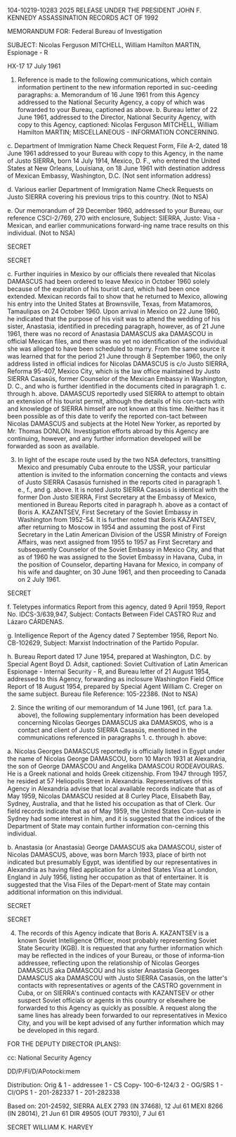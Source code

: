 104-10219-10283	2025 RELEASE UNDER THE PRESIDENT JOHN F. KENNEDY ASSASSINATION RECORDS ACT OF 1992

MEMORANDUM FOR: Federal Bureau of Investigation

SUBJECT:	Nicolas Ferguson MITCHELL,
		William Hamilton MARTIN,
		Espionage - R

HX-17
17 July 1961

1. Reference is made to the following communications, which contain information pertinent to the new information reported in suc-ceeding paragraphs:
a. Memorandum of 16 June 1961 from this Agency addressed to the National Security Agency, a copy of which was forwarded to your Bureau, captioned as above.
b. Bureau letter of 22 June 1961, addressed to the Director, National Security Agency, with copy to this Agency, captioned: Nicolas Ferguson MITCHELL, William Hamilton MARTIN; MISCELLANEOUS - INFORMATION CONCERNING.

c. Department of Immigration Name Check Request Form, File A-2, dated 18 June 1961 addressed to your Bureau with copy to this Agency, in the name of Justo SIERRA, born 14 July 1914, Mexico, D. F., who entered the United States at New Orleans, Louisiana, on 18 June 1961 with destination address of Mexican Embassy, Washington, D.C. (Not sent information address)

d. Various earlier Department of Immigration Name Check Requests on Justo SIERRA covering his previous trips to this country. (Not to NSA)

e. Our memorandum of 29 December 1960, addressed to your Bureau, our reference CSCI-2/769, 270 with enclosure, Subject: SIERRA, Justo: Visa - Mexican, and earlier communications forward-ing name trace results on this individual. (Not to NSA)

SECRET

SECRET

c. Further inquiries in Mexico by our officials there revealed that Nicolas DAMASCUS had been ordered to leave Mexico in October 1960 solely because of the expiration of his tourist card, which had been once extended. Mexican records fail to show that he returned to Mexico, allowing his entry into the United States at Brownsville, Texas, from Matamoros, Tamaulipas on 24 October 1960. Upon arrival in Mexico on 22 June 1960, he indicated that the purpose of his visit was to attend the wedding of his sister, Anastasia, identified in preceding paragraph, however, as of 21 June 1961, there was no record of Anastasia DAMASCUS aka DAMASCOU in official Mexican files, and there was
no yet no identification of the individual she was alleged to have been scheduled to marry. From the same source it was learned that for the period 21 June through 8 September 1960, the only address listed in official indices for Nicolas DAMASCUS is c/o Justo SIERRA, Reforma 95-407, Mexico City, which is the law office maintained by Justo SIERRA Casasús, former Counselor of the Mexican Embassy in Washington, D. C., and who is further identified in the documents cited in paragraph 1. c. through h. above. DAMASCUS reportedly used SIERRA to attempt to obtain an extension of his tourist permit, although the details of his con-tacts with and knowledge of SIERRA himself are not known at this time. Neither has it been possible as of this date to verify the reported con-tact between Nicolas DAMASCUS and subjects at the Hotel New Yorker, as reported by Mr. Thomas DONLON. Investigation efforts abroad by this Agency are continuing, however, and any further information developed will be forwarded as soon as available.

3. In light of the escape route used by the two NSA defectors, transitting Mexico and presumably Cuba enroute to the USSR, your particular attention is invited to the information concerning the contacts and views of Justo SIERRA Casasús furnished in the reports cited in paragraph 1. e., f., and g. above. It is noted Justo SIERRA Casasús is identical with the former Don Justo SIERRA, First Secretary at the Embassy of Mexico, mentioned in Bureau Reports cited in paragraph h. above as a contact of Boris A. KAZANTSEV, First Secretary of the Soviet Embassy in Washington from 1952-54. It is further noted that Boris KAZANTSEV, after returning to Moscow in 1954 and assuming the post of First Secretary in the Latin American Division of the USSR Ministry of Foreign Affairs, was next assigned from 1955 to 1957 as First Secretary and subsequently Counselor of the Soviet Embassy in Mexico City, and that as of 1960 he was assigned to the Soviet Embassy in Havana, Cuba, in the position of Counselor, departing Havana for Mexico, in company of his wife and daughter, on 30 June 1961, and then proceeding to Canada on 2 July 1961.

SECRET

f. Teletypes informatics Report from this agency, dated
9 April 1959, Report No. IDCS-3/639,947, Subject: Contacts Between Fidel CASTRO Ruz and Lázaro CÁRDENAS.

g. Intelligence Report of the Agency dated 7 September 1956, Report No. CB-102629, Subject: Marxist Indoctrination of the Partido Popular.

h. Bureau Report dated 17 June 1954, prepared at Washington, D.C. by Special Agent Boyd D. Adsit, captioned: Soviet Cultivation of Latin American Espionage - Internal Security - R, and Bureau letter of 21 August 1954, addressed to this Agency, forwarding as inclosure Washington Field Office Report of 18 August 1954, prepared by Special Agent William C. Creger on the same subject. Bureau file Reference: 105-22386. (Not to NSA)

2. Since the writing of our memorandum of 14 June 1961, (cf. para 1.a. above), the following supplementary information has been developed concerning Nicolas Georges DAMASCUS aka DAMASKOS, who is a contact and client of Justo SIERRA Casasús, mentioned in the communications referenced in paragraphs 1. c. through h. above:

a. Nicolas Georges DAMASCUS reportedly is officially listed in Egypt under the name of Nicolas George DAMASCOU, born 10 March 1931 at Alexandria, the son of George DAMASCOU and Angelika DAMASCOU RODEAVOURAS. He is a Greek national and holds Greek citizenship. From 1947 through 1957, he resided at 57 Heliopolis Street in Alexandria. Representatives of this Agency in Alexandria advise that local available records indicate that as of May 1959, Nicolas DAMASCU resided at 8 Curley Place, Elisabeth Bay, Sydney, Australia, and that he listed his occupation as that of Clerk. Our field records indicate that as of May 1959, the United States Con-sulate in Sydney had some interest in him, and it is suggested that the indices of the Department of State may contain further information con-cerning this individual.

b. Anastasia (or Anastasia) George DAMASCUS aka DAMASCOU, sister of Nicolas DAMASCUS, above, was born March 1933, place of birth not indicated but presumably Egypt, was identified by our representatives in Alexandria as having filed application for a United States Visa at London, England in July 1956, listing her occupation as that of entertainer. It is suggested that the Visa Files of the Depart-ment of State may contain additional information on this individual.

SECRET

SECRET

4. The records of this Agency indicate that Boris A. KAZANTSEV is a known Soviet Intelligence Officer, most probably representing Soviet State Security (KGB). It is requested that any further information which may be reflected in the indices of your Bureau, or those of informa-tion addressee, reflecting upon the relationship of Nicolas Georges DAMASCUS aka DAMASCOU and his sister Anastasia Georges DAMASCUS aka DAMASCOU with Justo SIERRA Casasús, on the latter's contacts with representatives or agents of the CASTRO government in Cuba, or on SIERRA's continued contacts with KAZANTSEV or other suspect Soviet officials or agents in this country or elsewhere be forwarded to this Agency as quickly as possible. A request along the same lines has already been forwarded to our representatives in Mexico City, and you will be kept advised of any further information which may be developed in this regard.

FOR THE DEPUTY DIRECTOR (PLANS):

cc: National Security Agency

DD/P/FI/D/APotocki:mem

Distribution:
Orig & 1 - addressee
1 - CS Copy- 100-6-124/3
2 - OG/SRS
1 - CI/OPS
1 - 201-282337
1 - 201-282338

Based on:
201-24592, SIERRA
ALEX 2793 (IN 37468), 12 Jul 61
MEXI 8266 (IN 28014), 21 Jun 61
DIR 49505 (OUT 79310), 7 Jul 61

SECRET
WILLIAM K. HARVEY
